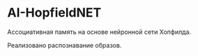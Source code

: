 # AI-HopfieldNET

Ассоциативная память на основе нейронной сети Хопфилда.

Реализовано распознавание образов.
